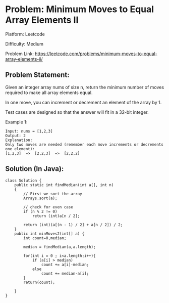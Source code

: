 # Problem: Minimum Moves to Equal Array Elements II

Platform: Leetcode

Difficulty: Medium

Problem Link: https://leetcode.com/problems/minimum-moves-to-equal-array-elements-ii/

## Problem Statement:

Given an integer array nums of size n, return the minimum number of moves required to make all array elements equal.

In one move, you can increment or decrement an element of the array by 1.

Test cases are designed so that the answer will fit in a 32-bit integer.

Example 1:

    Input: nums = [1,2,3]
    Output: 2
    Explanation:
    Only two moves are needed (remember each move increments or decrements one element):
    [1,2,3]  =>  [2,2,3]  =>  [2,2,2]

## Solution (In Java):

    class Solution {
        public static int findMedian(int a[], int n)
        {
            // First we sort the array
            Arrays.sort(a);
    
            // check for even case
            if (n % 2 != 0)
                return (int)a[n / 2];
    
            return (int)(a[(n - 1) / 2] + a[n / 2]) / 2;
        }
        public int minMoves2(int[] a) {
            int count=0,median; 
            
            median = findMedian(a,a.length);
            
            for(int i = 0 ; i<a.length;i++){
                if (a[i] > median)
                    count += a[i]-median;
                else
                    count += median-a[i];
            }
            return(count);

        }
    }